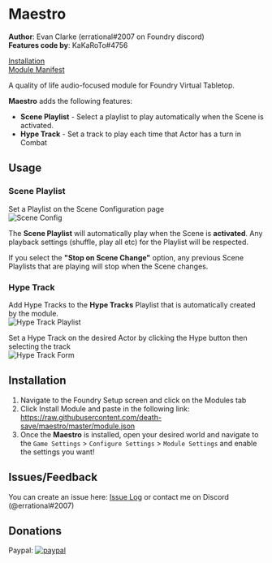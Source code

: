 # Maestro
**Author**: Evan Clarke (errational#2007 on Foundry discord)    
**Features code by**: KaKaRoTo#4756

[Installation](#Installation)    
[Module Manifest](https://raw.githubusercontent.com/death-save/maestro/master/module.json)

A quality of life audio-focused module for Foundry Virtual Tabletop.

**Maestro** adds the following features:
* **Scene Playlist** - Select a playlist to play automatically when the Scene is activated.
* **Hype Track** - Set a track to play each time that Actor has a turn in Combat

## Usage
### Scene Playlist
Set a Playlist on the Scene Configuration page    
![Scene Config](https://i.imgur.com/4EZgdBe.png)

The **Scene Playlist** will automatically play when the Scene is **activated**. Any playback settings (shuffle, play all etc) for the Playlist will be respected.

If you select the **"Stop on Scene Change"** option, any previous Scene Playlists that are playing will stop when the Scene changes.

### Hype Track
Add Hype Tracks to the **Hype Tracks** Playlist that is automatically created by the module.    
![Hype Track Playlist](https://i.imgur.com/zbbD3Lz.png)

Set a Hype Track on the desired Actor by clicking the Hype button then selecting the track    
![Hype Track Form](https://i.imgur.com/qJTHqg6.png)

## Installation

1. Navigate to the Foundry Setup screen and click on the Modules tab
2. Click Install Module and paste in the following link: https://raw.githubusercontent.com/death-save/maestro/master/module.json
3. Once the **Maestro** is installed, open your desired world and navigate to the `Game Settings` > `Configure Settings` > `Module Settings` and enable the settings you want!

## Issues/Feedback
You can create an issue here: [Issue Log](https://github.com/death-save/maestro/issues) or contact me on Discord (@errational#2007)

## Donations
Paypal: [![paypal](https://www.paypalobjects.com/en_US/i/btn/btn_donateCC_LG.gif)](https://www.paypal.me/evanc)
